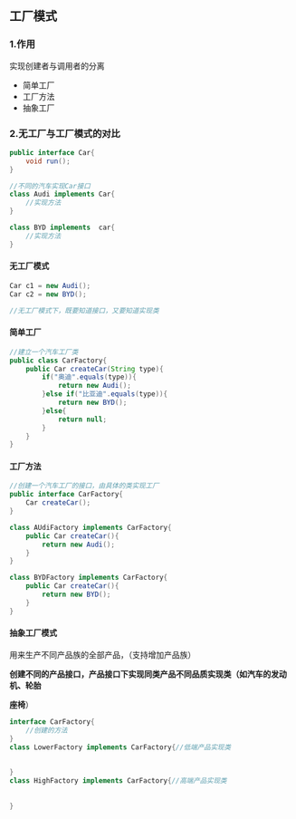## 工厂模式

### 1.作用

实现创建者与调用者的分离

- 简单工厂
- 工厂方法
- 抽象工厂

### 2.无工厂与工厂模式的对比

```java
public interface Car{
    void run();
}

//不同的汽车实现Car接口
class Audi implements Car{
    //实现方法
}

class BYD implements  car{
    //实现方法
}
```

#### 无工厂模式

```java
Car c1 = new Audi();
Car c2 = new BYD();

//无工厂模式下，既要知道接口，又要知道实现类
```



#### 简单工厂

```java
//建立一个汽车工厂类
public class CarFactory{
    public Car createCar(String type){
        if("奥迪".equals(type)){
            return new Audi();
        }else if("比亚迪".equals(type)){
            return new BYD();
        }else{
            return null;
        }
    }
}
```



#### 工厂方法

```java
//创建一个汽车工厂的接口，由具体的类实现工厂
public interface CarFactory{
    Car createCar();
}

class AUdiFactory implements CarFactory{
    public Car createCar(){
        return new Audi();
    }
}

class BYDFactory implements CarFactory{
    public Car createCar(){
        return new BYD();
    }
}
```



#### 抽象工厂模式

用来生产不同产品族的全部产品，（支持增加产品族）

**创建不同的产品接口，产品接口下实现同类产品不同品质实现类（如汽车的发动机、轮胎**

**座椅**）

```java
interface CarFactory{
	//创建的方法
}
class LowerFactory implements CarFactory{//低端产品实现类
    
    
}
class HighFactory implements CarFactory{//高端产品实现类
    
    
}
```

